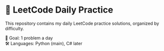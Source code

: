 # 🧠 LeetCode Daily Practice

This repository contains my daily LeetCode practice solutions, organized by difficulty.

📅 Goal: 1 problem a day  
🛠️ Languages: Python (main), C# later  
